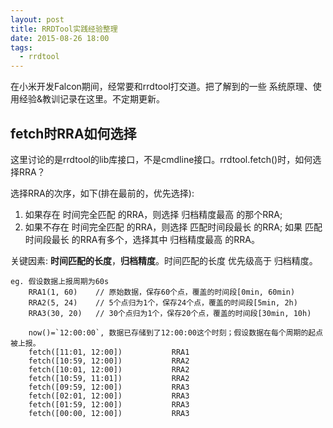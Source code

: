 ```yaml
---
layout: post
title: RRDTool实践经验整理
date: 2015-08-26 18:00
tags:
  - rrdtool
---
```


在小米开发Falcon期间，经常要和rrdtool打交道。把了解到的一些 系统原理、使用经验&教训记录在这里。不定期更新。

## fetch时RRA如何选择
这里讨论的是rrdtool的lib库接口，不是cmdline接口。rrdtool.fetch()时，如何选择RRA？

选择RRA的次序，如下(排在最前的，优先选择):

1. 如果存在 时间完全匹配 的RRA，则选择 归档精度最高 的那个RRA;
2. 如果不存在 时间完全匹配 的RRA，则选择 匹配时间段最长 的RRA; 如果 匹配时间段最长 的RRA有多个，选择其中 归档精度最高 的RRA。

关键因素:  **时间匹配的长度**，**归档精度**。时间匹配的长度 优先级高于 归档精度。

```
eg. 假设数据上报周期为60s
	RRA1(1, 60)    // 原始数据，保存60个点，覆盖的时间段[0min, 60min)
	RRA2(5, 24)    // 5个点归为1个，保存24个点，覆盖的时间段[5min, 2h)
	RRA3(30, 20)   // 30个点归为1个，保存20个点，覆盖的时间段[30min, 10h)  
     
    now()=`12:00:00`, 数据已存储到了12:00:00这个时刻；假设数据在每个周期的起点被上报。
    fetch([11:01, 12:00])           RRA1        
    fetch([10:59, 12:00])           RRA2        
    fetch([10:01, 12:00])           RRA2
    fetch([10:59, 11:01])           RRA2        
    fetch([09:59, 12:00])           RRA3        
    fetch([02:01, 12:00])           RRA3        
    fetch([01:59, 12:00])           RRA3        
    fetch([00:00, 12:00])           RRA3  

```